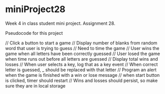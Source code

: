 # miniProject28
Week 4 in class student mini project. Assignment 28.

Pseudocode for this project

// Click a button to start a game
// Display number of blanks from random word that user is trying to guess
// Need to time the game 
// User wins the game when all letters have been correctly guessed
// User losed the game when time runs out before all letters are guessed
// Display total wins and losses 
// When user selects a key, log that as a key event
// When correct letter is guessed, _ should be replaced with that letter
// Program an alert when the game is finished with a win or lose message
// when start button is clicked, timer should restart
// Wins and losses should persist, so make sure they are in local storage
